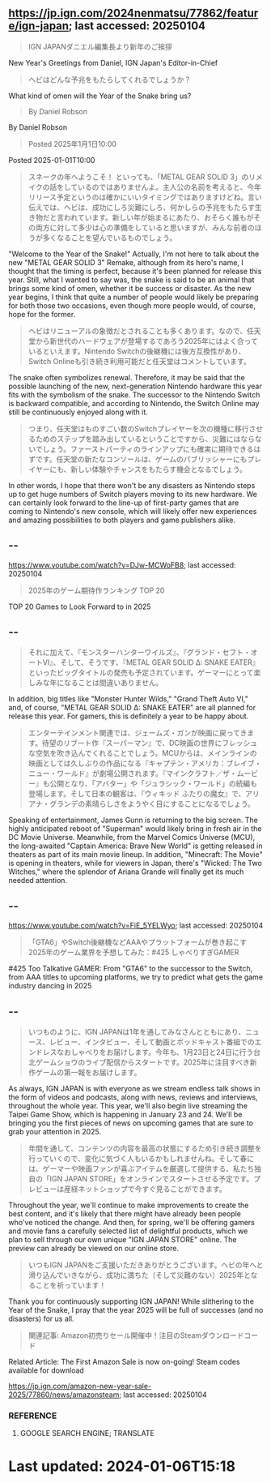 ## https://jp.ign.com/2024nenmatsu/77862/feature/ign-japan; last accessed: 20250104

> IGN JAPANダニエル編集長より新年のご挨拶

New Year's Greetings from Daniel, IGN Japan's Editor-in-Chief

> ヘビはどんな予兆をもたらしてくれるでしょうか？

What kind of omen will the Year of the Snake bring us?


> By Daniel Robson 

By Daniel Robson

> Posted 2025年1月1日10:00

Posted 2025-01-01T10:00 
 
> スネークの年へようこそ！ といっても、「METAL GEAR SOLID 3」のリメイクの話をしているのではありませんよ。主人公の名前を考えると、今年リリース予定というのは確かにいいタイミングではありますけどね。言い伝えでは、ヘビは、成功にしろ災難にしろ、何かしらの予兆をもたらす生き物だと言われています。新しい年が始まるにあたり、おそらく誰もがその両方に対して多少は心の準備をしていると思いますが、みんな前者のほうが多くなることを望んでいるものでしょう。

"Welcome to the Year of the Snake!" Actually, I'm not here to talk about the new "METAL GEAR SOLID 3" Remake, although from its hero's name, I thought that the timing is perfect, because it's been planned for release this year. Still, what I wanted to say was, the snake is said to be an animal that brings some kind of omen, whether it be success or disaster. As the new year begins, I think that quite a number of people would likely be preparing for both those two occasions, even though more people would, of course, hope for the former.

> ヘビはリニューアルの象徴だとされることも多くあります。なので、任天堂から新世代のハードウェアが登場するであろう2025年にはよく合っているといえます。Nintendo Switchの後継機には後方互換性があり、Switch Onlineも引き続き利用可能だと任天堂はコメントしています。

The snake often symbolizes renewal. Therefore, it may be said that the possible launching of the new, next-generation Nintendo hardware this year fits with the symbolism of the snake. The successor to the Nintendo Switch is backward compatible, and according to Nintendo, the Switch Online may still be continuously enjoyed along with it.

> つまり、任天堂はものすごい数のSwitchプレイヤーを次の機種に移行させるためのステップを踏み出しているということですから、災難にはならないでしょう。ファーストパーティのラインアップにも確実に期待できるはずです。任天堂の新たなコンソールは、ゲームのパブリッシャーにもプレイヤーにも、新しい体験やチャンスをもたらす機会となるでしょう。

In other words, I hope that there won't be any disasters as Nintendo steps up to get huge numbers of Switch players moving to its new hardware. We can certainly look forward to the line-up of first-party games that are coming to Nintendo's new console, which will likely offer new experiences and amazing possibilities to both players and game publishers alike.

## --

https://www.youtube.com/watch?v=DJw-MCWoFB8; last accessed: 20250104

> 2025年のゲーム期待作ランキング TOP 20 

TOP 20 Games to Look Forward to in 2025

## --

> それに加えて、『モンスターハンターワイルズ』、『グランド・セフト・オートVI』、そして、そうです、『METAL GEAR SOLID Δ: SNAKE EATER』といったビッグタイトルの発売も予定されています。ゲーマーにとって楽しみな年になることは間違いありません。

In addition, big titles like "Monster Hunter Wilds," "Grand Theft Auto VI," and, of course, "METAL GEAR SOLID Δ: SNAKE EATER" are all planned for release this year. For gamers, this is definitely a year to be happy about.

> エンターテインメント関連では、ジェームズ・ガンが映画に戻ってきます。待望のリブート作『スーパーマン』で、DC映画の世界にフレッシュな空気を吹き込んでくれることでしょう。MCUからは、メインラインの映画としては久しぶりの作品になる『キャプテン・アメリカ：ブレイブ・ニュー・ワールド』が劇場公開されます。『マインクラフト／ザ・ムービー』も公開となり、「アバター」や「ジュラシック・ワールド」の続編も登場します。そして日本の観客は、『ウィキッド ふたりの魔女』で、アリアナ・グランデの素晴らしさをようやく目にすることになるでしょう。

Speaking of entertainment, James Gunn is returning to the big screen. The highly anticipated reboot of "Superman" would likely bring in fresh air in the DC Movie Universe. Meanwhile, from the Marvel Comics Universe (MCU), the long-awaited "Captain America: Brave New World" is getting released in theaters as part of its main movie lineup. In addition, "Minecraft: The Movie" is opening in theaters, while for viewers in Japan, there's "Wicked: The Two Witches," where the splendor of Ariana Grande will finally get its much needed attention.

## --

https://www.youtube.com/watch?v=FiE_5YELWyo; last accessed: 20250104

> 「GTA6」やSwitch後継機などAAAやプラットフォームが巻き起こす2025年のゲーム業界を予想してみた：#425 しゃべりすぎGAMER 

#425 Too Talkative GAMER: From "GTA6" to the successor to the Switch, from AAA titles to upcoming platforms, we try to predict what gets the game industry dancing in 2025

## --

> いつものように、IGN JAPANは1年を通してみなさんとともにあり、ニュース、レビュー、インタビュー、そして動画とポッドキャスト番組でのエンドレスなおしゃべりをお届けします。今年も、1月23日と24日に行う台北ゲームショウのライブ配信からスタートです。2025年に注目すべき新作ゲームの第一報をお届けします。

As always, IGN JAPAN is with everyone as we stream endless talk shows in the form of videos and podcasts, along with news, reviews and interviews, throughout the whole year. This year, we'll also begin live streaming the Taipei Game Show, which is happening in January 23 and 24. We'll be bringing you the first pieces of news on upcoming games that are sure to grab your attention in 2025.

> 年間を通して、コンテンツの内容を最高の状態にするため引き続き調整を行っていくので、変化に気づく人もいるかもしれませんね。そして春には、ゲーマーや映画ファンが喜ぶアイテムを厳選して提供する、私たち独自の「IGN JAPAN STORE」をオンラインでスタートさせる予定です。プレビューは産経ネットショップで今すぐ見ることができます。

Throughout the year, we'll continue to make improvements to create the best content, and it's likely that there might have already been people who've noticed the change. And then, for spring, we'll be offering gamers and movie fans a carefully selected list of delightful products, which we plan to sell through our own unique "IGN JAPAN STORE" online. The preview can already be viewed on our online store.

> いつもIGN JAPANをご支援いただきありがとうございます。ヘビの年へと滑り込んでいきながら、成功に満ちた（そして災難のない）2025年となることを祈っています！

Thank you for continuously supporting IGN JAPAN! While slithering to the Year of the Snake, I pray that the year 2025 will be full of successes (and no disasters) for us all.

> 関連記事: Amazon初売りセール開催中！注目のSteamダウンロードコード

Related Article: The First Amazon Sale is now on-going! Steam codes available for download

https://jp.ign.com/amazon-new-year-sale-2025/77860/news/amazonsteam; last accessed: 20250104

### REFERENCE

1) GOOGLE SEARCH ENGINE; TRANSLATE

# Last updated: 2024-01-06T15:18